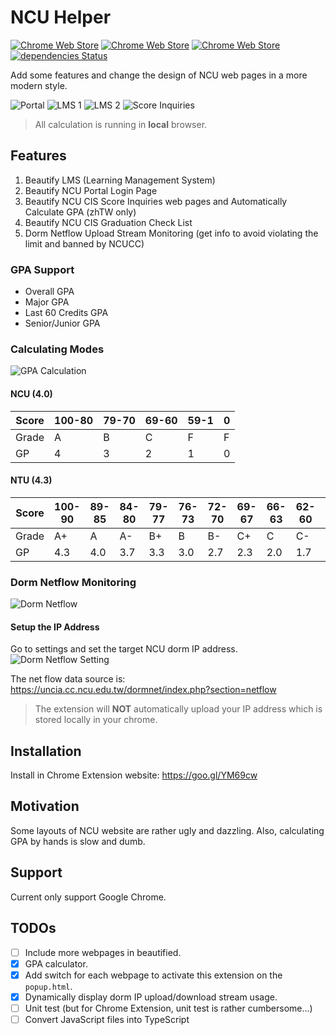 # NCU Helper

[![Chrome Web Store](https://img.shields.io/chrome-web-store/v/khhogbhcofdjjccjhgganhkhokibnfnb.svg)](https://chrome.google.com/webstore/detail/ncu-helper/khhogbhcofdjjccjhgganhkhokibnfnb)
[![Chrome Web Store](https://img.shields.io/chrome-web-store/rating/khhogbhcofdjjccjhgganhkhokibnfnb.svg)](https://chrome.google.com/webstore/detail/ncu-helper/khhogbhcofdjjccjhgganhkhokibnfnb/reviews)
[![Chrome Web Store](https://img.shields.io/chrome-web-store/users/khhogbhcofdjjccjhgganhkhokibnfnb.svg)](https://chrome.google.com/webstore/detail/ncu-helper/khhogbhcofdjjccjhgganhkhokibnfnb)
[![dependencies Status](https://david-dm.org/GLaDOS1105/ncu-helper/status.svg)](https://david-dm.org/GLaDOS1105/ncu-helper)

Add some features and change the design of NCU web pages in a more modern style.

![Portal](https://i.imgur.com/eUBvdGJ.png)
![LMS 1](https://i.imgur.com/m8mPeDm.png)
![LMS 2](https://i.imgur.com/loFFgbD.png)
![Score Inquiries](https://i.imgur.com/1NIVysp.png)

> All calculation is running in **local** browser.

## Features

1. Beautify LMS (Learning Management System)
2. Beautify NCU Portal Login Page
3. Beautify NCU CIS Score Inquiries web pages and Automatically Calculate GPA (zhTW only)
4. Beautify NCU CIS Graduation Check List
5. Dorm Netflow Upload Stream Monitoring (get info to avoid violating the limit and banned by NCUCC)

### GPA Support

* Overall GPA
* Major GPA
* Last 60 Credits GPA
* Senior/Junior GPA

### Calculating Modes

![GPA Calculation](https://i.imgur.com/QcwunE7.gif)

#### NCU (4.0)

| Score | 100-80 | 79-70 | 69-60 | 59-1 | 0 |
|-------|--------|-------|-------|------|---|
| Grade | A      | B     | C     | F    | F |
| GP    | 4      | 3     | 2     | 1    | 0 |

#### NTU (4.3)

| Score | 100-90 | 89-85 | 84-80 | 79-77 | 76-73 | 72-70 | 69-67 | 66-63 | 62-60 | 59-0 |
|-------|--------|-------|-------|-------|-------|-------|-------|-------|-------|------|
| Grade | A+     | A     | A-    | B+    | B     | B-    | C+    | C     | C-    | F    |
| GP    | 4.3    | 4.0   | 3.7   | 3.3   | 3.0   | 2.7   | 2.3   | 2.0   | 1.7   | 0    |

### Dorm Netflow Monitoring

![Dorm Netflow](https://i.imgur.com/gh9Cxue.gif)

#### Setup the IP Address

Go to settings and set the target NCU dorm IP address.
![Dorm Netflow Setting](https://i.imgur.com/SOSOTUG.png)

The net flow data source is: <https://uncia.cc.ncu.edu.tw/dormnet/index.php?section=netflow>

> The extension will **NOT** automatically upload your IP address which is stored locally in your chrome.

## Installation

Install in Chrome Extension website: <https://goo.gl/YM69cw>

## Motivation

Some layouts of NCU website are rather ugly and dazzling. Also, calculating GPA
by hands is slow and dumb.

## Support

Current only support Google Chrome.

## TODOs

* [ ] Include more webpages in beautified.
* [x] GPA calculator.
* [x] Add switch for each webpage to activate this extension on the `popup.html`.
* [x] Dynamically display dorm IP upload/download stream usage.
* [ ] Unit test (but for Chrome Extension, unit test is rather cumbersome...)
* [ ] Convert JavaScript files into TypeScript
